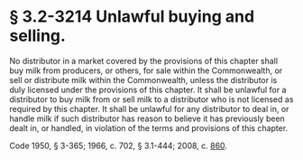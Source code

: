 # § 3.2-3214 Unlawful buying and selling.

<p>No distributor in a market covered by the provisions of this chapter shall buy milk from producers, or others, for sale within the Commonwealth, or sell or distribute milk within the Commonwealth, unless the distributor is duly licensed under the provisions of this chapter. It shall be unlawful for a distributor to buy milk from or sell milk to a distributor who is not licensed as required by this chapter. It shall be unlawful for any distributor to deal in, or handle milk if such distributor has reason to believe it has previously been dealt in, or handled, in violation of the terms and provisions of this chapter.</p><p>Code 1950, § 3-365; 1966, c. 702, § 3.1-444; 2008, c. <a href='http://lis.virginia.gov/cgi-bin/legp604.exe?081+ful+CHAP0860'>860</a>.</p>